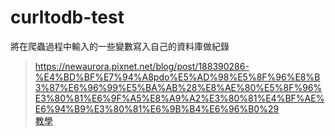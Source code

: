 # curltodb-test<br>

將在爬蟲過程中輸入的一些變數寫入自己的資料庫做紀錄

>https://newaurora.pixnet.net/blog/post/188390286-%E4%BD%BF%E7%94%A8pdo%E5%AD%98%E5%8F%96%E8%B3%87%E6%96%99%E5%BA%AB%28%E8%AE%80%E5%8F%96%E3%80%81%E6%9F%A5%E8%A9%A2%E3%80%81%E4%BF%AE%E6%94%B9%E3%80%81%E6%9B%B4%E6%96%B0%29<br>
>[教學](https://www.tad0616.net/modules/tad_book3/html.php?tbdsn=1340)
